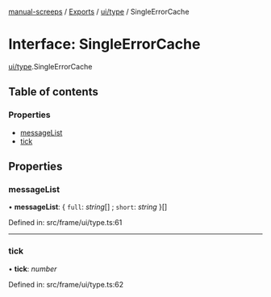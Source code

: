 [manual-screeps](../README.md) / [Exports](../modules.md) / [ui/type](../modules/ui_type.md) / SingleErrorCache

# Interface: SingleErrorCache

[ui/type](../modules/ui_type.md).SingleErrorCache

## Table of contents

### Properties

- [messageList](ui_type.singleerrorcache.md#messagelist)
- [tick](ui_type.singleerrorcache.md#tick)

## Properties

### messageList

• **messageList**: { `full`: *string*[] ; `short`: *string*  }[]

Defined in: src/frame/ui/type.ts:61

___

### tick

• **tick**: *number*

Defined in: src/frame/ui/type.ts:62
